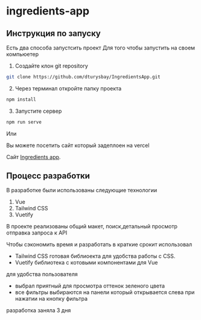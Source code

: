 # ingredients-app

## Инструкция по запуску
Есть два способа запустсить проект
Для того чтобы запустить на своем компьюетер
1. Создайте клон git repository
```bash
git clone https://github.com/dturysbay/IngredientsApp.git
```
2. Через терминал откройте папку проекта
```bash
npm install
```
3. Запустите сервер
```bash
npm run serve
```
   Или 
   
Вы можете посетить сайт который задеплоен на vercel 

Сайт [Ingredients app](https://ingredients-app-nine.vercel.app/).


## Процесс разработки
В разработке были использованы следующие технологии
1. Vue
2. Tailwind CSS
3. Vuetify

В проекте реализованы общий макет, поиск,детальный просмотр отправка запроса к API

Чтобы сэкономить время и разработать в краткие срокит использовал 
- Tailwind CSS готовая библиоекта для удобства работы с CSS. 
- Vuetify библиотека с котовыми компонентами для Vue

для удобства пользователя 
- выбрал приятный для просмотра оттенок зеленого цвета 
- все фильтры выбираются на панели который открывается слева при нажатии на кнопку фильтра

разработка заняла 3 дня